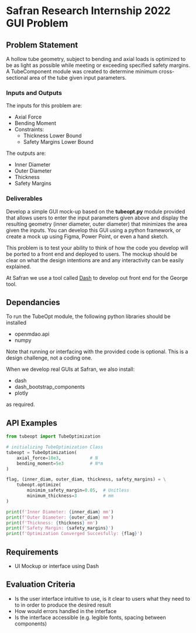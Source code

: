 # Safran Research Internship 2022 GUI Problem

## Problem Statement
A hollow tube geometry, subject to bending and axial loads is optimized to be as light as possible while meeting or exceeding specified safety margins. A TubeComponent module was created to determine minimum cross-sectional area of the tube given input parameters.

### Inputs and Outputs
The inputs for this problem are:
- Axial Force
- Bending Moment
- Constraints:
    - Thickness Lower Bound
    - Safety Margins Lower Bound

The outputs are:
- Inner Diameter
- Outer Diameter
- Thickness
- Safety Margins

### Deliverables
Develop a simple GUI mock-up based on the **tubeopt.py** module provided that allows users to enter the input parameters given above and display the resulting geometry (inner diameter, outer diameter) that minimizes the area given the inputs. You can develop this GUI using a python framework, or create a mock up using Figma, Power Point, or even a hand sketch.

This problem is to test your ability to think of how the code you develop will be ported to a front end and deployed to users. The mockup should be clear on what the design intentions are and any interactivity can be easily explained.

At Safran we use a tool called [Dash](https://dash.plotly.com/) to develop out front end for the George tool.

## Dependancies
To run the TubeOpt module, the following python libraries should be installed
- openmdao.api
- numpy

Note that running or interfacing with the provided code is optional. This is a design challenge, not a coding one.

When we develop real GUIs at Safran, we also install:
- dash
- dash_bootstrap_components
- plotly

as required.

## API Examples

```python
from tubeopt import TubeOptimization

# initializing TubeOptimization Class
tubeopt = TubeOptimization(
    axial_force=10e3,           # N
    bending_moment=5e3          # N*m
)

flag, (inner_diam, outer_diam, thickness, safety_margins) = \
    tubeopt.optimize(
        minimim_safety_margin=0.05,  # Unitless
        minimum_thickness=3          # mm
)

print(f'Inner Diameter: {inner_diam} mm')
print(f'Outer Diameter: {outer_diam} mm')
print(f'Thickness: {thickness} mm')    
print(f'Safety Margin: {safety_margins}')
print(f'Optimization Converged Succesfully: {flag}')

```

## Requirements
* UI Mockup or interface using Dash

## Evaluation Criteria
* Is the user interface intuitive to use, is it clear to users what they need to to in order to produce the desired result
* How would errors handled in the interface
* Is the interface accessible (e.g. legible fonts, spacing between components)
